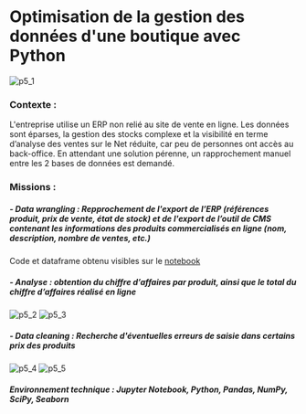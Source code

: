 # Optimisation de la gestion des données d'une boutique avec Python

![p5_1](https://user-images.githubusercontent.com/87067133/217518705-671a3790-aa3c-4980-85cf-1888e6166bef.png)

### Contexte : 
 
L'entreprise utilise un ERP non relié au site de vente en ligne. Les données sont éparses, la gestion des stocks complexe et la visibilité en terme d’analyse des ventes sur le Net réduite, car peu de personnes ont accès au back-office. En attendant une solution pérenne, un rapprochement manuel entre les 2 bases de données est demandé.

### Missions :

##### - Data wrangling : Repprochement de l'export de l’ERP (références produit, prix de vente, état de stock) et de l'export de l’outil de CMS contenant les informations des produits commercialisés en ligne (nom, description, nombre de ventes, etc.)

Code et dataframe obtenu visibles sur le [notebook ](optimisation_gestion_donnees_boutique_python/blob/main/ophauz_optimisation_gestion_donnees_boutique_python_notebook.ipynb)

##### - Analyse : obtention du chiffre d’affaires par produit, ainsi que le total du chiffre d’affaires réalisé en ligne

![p5_2](https://user-images.githubusercontent.com/87067133/217580610-997adf35-7cc5-471e-9b7e-d12108e32831.png)
![p5_3](https://user-images.githubusercontent.com/87067133/217580630-3917fa9f-846a-41f5-a700-1b959e9451c7.png)


##### - Data cleaning : Recherche d'éventuelles erreurs de saisie dans certains prix des produits

![p5_4](https://user-images.githubusercontent.com/87067133/217580682-37b59366-b91b-4ad9-bbfc-cdf7f5f55fb9.png)
![p5_5](https://user-images.githubusercontent.com/87067133/217580690-15c722b8-a71f-4ffa-acee-a56b6f6d8dc6.png)


##### Environnement technique : Jupyter Notebook, Python, Pandas, NumPy, SciPy, Seaborn

